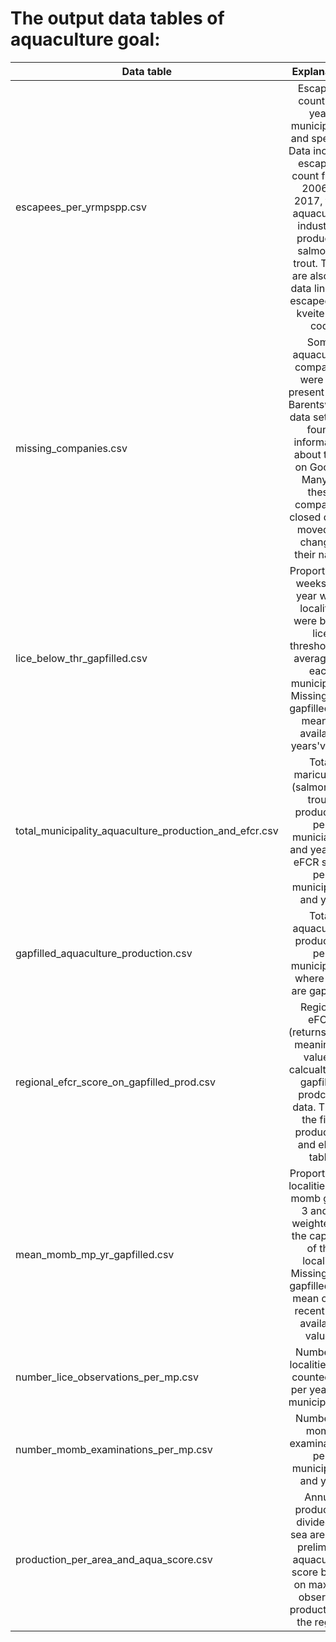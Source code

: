 # The output data tables of aquaculture goal:

| Data table     | Explanation       
| ------------- |:-------------:| 
|  escapees_per_yrmpspp.csv    | Escapees count  per year, municipality, and species. Data includes escapees count froom 2006 to 2017, from aquaculture industries producing salmon or trout. There are also  few data lines on escapees for kveite and cod. | 
| missing_companies.csv |  Some aquaculture companies were not present in the Barentswatch data sets, we found information about them on Google. Many of these companies closed down, moved, or changed their name.    |   
|lice_below_thr_gapfilled.csv|Proportion of weeks in a year when localities were below lice threshold, on average for each municipality. Missing data gapfilled as a mean of available years'values|  
|total_municipality_aquaculture_production_and_efcr.csv|Total  mariculture (salmon and trout) production per municiaplity and year, the eFCR score per municipality and year|
|gapfilled_aquaculture_production.csv|Total aquaculture production per municipality, where NAs are gapfilled|
|regional_efcr_score_on_gapfilled_prod.csv|Regional eFCR (returns more meaningful values) calcualted on gapfilled prodction data. This is the final production and eFCR table|
|mean_momb_mp_yr_gapfilled.csv |Proportion of localities with momb grade 3 and 4, weighted by the capcaity of the locality. Missing data gapfilled as a mean of the recent 5-6 available values|
number_lice_observations_per_mp.csv|Number of localities that counted lice per year and municipalities|
number_momb_examinations_per_mp.csv|Number of momb examinations per municipality and year|
|production_per_area_and_aqua_score.csv|Annual production divided by sea area and prelimiary aquaculture score based on maximal observed production in the region|







